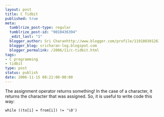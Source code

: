 ```yaml
--- 
layout: post
title: C Tidbit
published: true
meta: 
  tumblrize_post-type: regular
  tumblrize_post-id: "9010436394"
  _edit_last: "1"
  blogger_author: Sri Charanhttp://www.blogger.com/profile/11910830126191595892noreply@blogger.com
  blogger_blog: sricharan-log.blogspot.com
  blogger_permalink: /2006/11/c-tidbit.html
tags: 
- C programming
- tidbit
type: post
status: publish
date: 2006-11-15 08:21:00-08:00
---
```

The assignment operator returns something! In the case of a character, it returns the character that was assigned. So, it is useful to write code this way:

    while ((to[i] = from[i]) != '\0')
